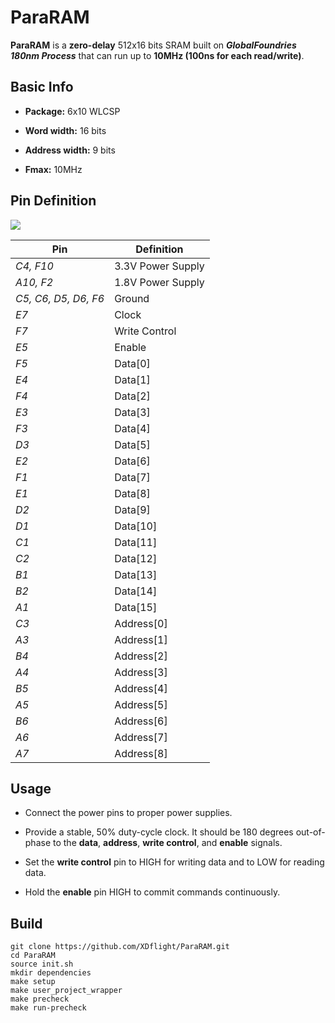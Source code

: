 # ParaRAM

**ParaRAM** is a **zero-delay** 512x16 bits SRAM built on ***GlobalFoundries 180nm Process*** that can run up to **10MHz (100ns for each read/write)**.

## Basic Info

- **Package:** 6x10 WLCSP

- **Word width:** 16 bits

- **Address width:** 9 bits

- **Fmax:** 10MHz

## Pin Definition

![](https://caravel-harness.readthedocs.io/en/latest/_images/package_as_viewed_from_the_bottom.svg)

**Pin**|**Definition**
-|-
_C4, F10_|3.3V Power Supply
_A10, F2_|1.8V Power Supply
_C5, C6, D5, D6, F6_|Ground
_E7_|Clock
_F7_|Write Control
_E5_|Enable
_F5_|Data[0]
_E4_|Data[1]
_F4_|Data[2]
_E3_|Data[3]
_F3_|Data[4]
_D3_|Data[5]
_E2_|Data[6]
_F1_|Data[7]
_E1_|Data[8]
_D2_|Data[9]
_D1_|Data[10]
_C1_|Data[11]
_C2_|Data[12]
_B1_|Data[13]
_B2_|Data[14]
_A1_|Data[15]
_C3_|Address[0]
_A3_|Address[1]
_B4_|Address[2]
_A4_|Address[3]
_B5_|Address[4]
_A5_|Address[5]
_B6_|Address[6]
_A6_|Address[7]
_A7_|Address[8]

## Usage

- Connect the power pins to proper power supplies.

- Provide a stable, 50% duty-cycle clock. It should be 180 degrees out-of-phase to the **data**, **address**, **write control**, and **enable** signals.

- Set the **write control** pin to HIGH for writing data and to LOW for reading data. 

- Hold the **enable** pin HIGH to commit commands continuously.

## Build

```
git clone https://github.com/XDflight/ParaRAM.git
cd ParaRAM
source init.sh
mkdir dependencies
make setup
make user_project_wrapper
make precheck
make run-precheck
```
